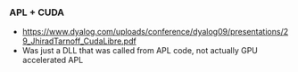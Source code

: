 ### APL + CUDA

* https://www.dyalog.com/uploads/conference/dyalog09/presentations/29_JhiradTarnoff_CudaLibre.pdf
* Was just a DLL that was called from APL code, not actually GPU accelerated APL
